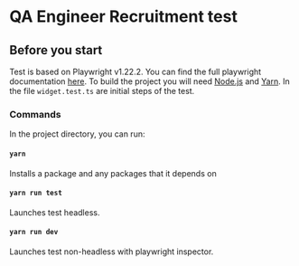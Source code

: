 # QA Engineer Recruitment test

## Before you start

Test is based on Playwright v1.22.2. You can find the full playwright documentation [here](https://playwright.dev/docs/intro). To build the project you will need [Node.js](https://nodejs.org/en/) and [Yarn](https://yarnpkg.com/getting-started/install).
In the file `widget.test.ts` are initial steps of the test.

### Commands

In the project directory, you can run:

#### `yarn`

Installs a package and any packages that it depends on

#### `yarn run test`

Launches test headless.

#### `yarn run dev`

Launches test non-headless with playwright inspector.